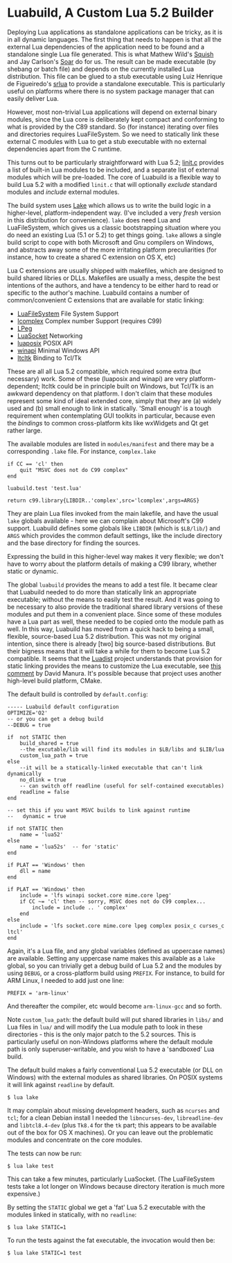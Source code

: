 # Luabuild, A Custom Lua 5.2 Builder

Deploying Lua applications as standalone applications can be tricky, as it is in all dynamic languages. The first thing that needs to happen is that all the external Lua dependencies of the application need to be found and a standalone single Lua file generated.  This is what Mathew Wild's [Squish](http://matthewwild.co.uk/projects/squish/home) and Jay Carlson's [Soar](http://lua-users.org/lists/lua-l/2012-02/msg00609.html) do for us. The result can be made executable (by shebang or batch file) and depends on the currently installed Lua distribution. This file can be glued to a stub executable using Luiz Henrique de Figueiredo's [srlua](http://www.tecgraf.puc-rio.br/~lhf/ftp/lua/#srlua) to provide a standalone executable. This is particularly useful on platforms where there is no system package manager that can easily deliver Lua.

However, most non-trivial Lua applications will depend on external binary modules, since the Lua core is deliberately kept compact and conforming to what is provided by the C89 standard. So (for instance) iterating over files and directories requires LuaFileSystem. So we need to statically link these external C modules with Lua to get a stub executable with no external dependencies apart from the C runtime.

This turns out to be particularly straightforward with Lua 5.2; [linit.c](http://www.lua.org/source/5.2/linit.c.html) provides a list of built-in Lua modules to be included, and a separate list of external modules which will be pre-loaded. The core of Luabuild is a flexible way to build Lua 5.2 with a modified `linit.c` that will optionally _exclude_ standard modules and _include_ external modules.

The build system uses [Lake](https://github.com/stevedonovan/Lake) which allows us to write the build logic in a higher-level, platform-independent way. (I've included a very _fresh_ version in this distribution for convenience). `lake` does need Lua and LuaFileSystem, which gives us a classic bootstrapping situation where you do need an existing Lua (5.1 or 5.2) to get things going.  `lake` allows a single build script to cope with both Microsoft and Gnu compilers on Windows, and abstracts away some of the more irritating platform preculiarities (for instance, how to create a shared C extension on OS X, etc)

Lua C extensions are usually shipped with makefiles, which are designed to build shared libries or DLLs. Makefiles are usually a mess, despite the best intentions of the authors, and have a tendency to be either hard to read or specific to the author's machine. Luabuild contains a number of common/convenient C extensions that are available for static linking:

 * [LuaFileSystem](http://www.keplerproject.org/luafilesystem/) File System Support
 * [lcomplex](http://www.tecgraf.puc-rio.br/~lhf/ftp/lua/#lcomplex) Complex number Support (requires C99)
 * [LPeg](http://www.inf.puc-rio.br/~roberto/lpeg.html)
 * [LuaSocket](http://www.tecgraf.puc-rio.br/luasocket/) Networking
 * [luaposix](https://github.com/rrthomas/luaposix)  POSIX API
 * [winapi](https://github.com/stevedonovan/winapi) Minimal Windows API
 * [ltcltk](http://www.tset.de/ltcltk/) Binding to Tcl/Tk

 These are all all Lua 5.2 compatible, which required some extra (but necessary) work. Some of these (luaposix and winapi) are very platform-dependent; ltcltk could be in principle built on Windows, but Tcl/Tk is an awkward dependency on that platform. I don't claim that these modules represent some kind of ideal extended core, simply that they are (a) widely used and (b) small enough to link in statically.  'Small enough' is a tough requirement when contemplating GUI toolkits in particular, because even the _bindings_ to common cross-platform kits like wxWidgets and Qt get rather large.

The available modules are listed in `modules/manifest` and there may be a corresponding `.lake` file. For instance, `complex.lake`

    if CC == 'cl' then
        quit "MSVC does not do C99 complex"
    end

    luabuild.test 'test.lua'

    return c99.library{LIBDIR..'complex',src='lcomplex',args=ARGS}

They are plain Lua files invoked from the main lakefile, and have the usual `lake` globals available - here we can complain about Microsoft's C99 support. Luabuild defines some globals like `LIBDIR` (which is `$LB/lib/`) and `ARGS` which provides the common default settings, like the include directory and the base directory for finding the sources.

Expressing the build in this higher-level way makes it very flexible; we don't have to worry about the platform details of making a C99 library, whether static or dynamic.

The global `luabuild` provides the means to add a test file. It became clear that Luabuild needed to do more than statically link an appropriate executable; without the means to easily test the result. And it was going to be necessary to also provide the traditional shared library versions of these modules and put them in a convenient place.  Since some of these modules have a Lua part as well, these needed to be copied onto the module path as well. In this way, Luabuild has moved from a quick hack to being a small, flexible, source-based Lua 5.2 distribution. This was not my original intention, since there is already [two] big source-based distributions. But their bigness means that it will take a while for them to become Lua 5.2 compatible. It seems that the [Luadist](https://github.com/LuaDist) project understands that provision for static linking provides the means to customize the Lua executable, see [this comment](https://github.com/LuaDist/Repository/issues/80) by David Manura. It's possible because that project uses another high-level build platform, CMake.

The default build is controlled by `default.config`:

    ----- Luabuild default configuration
    OPTIMIZE='O2'
    -- or you can get a debug build
    --DEBUG = true

    if  not STATIC then
        build_shared = true
        --the excutable/lib will find its modules in $LB/libs and $LIB/lua
        custom_lua_path = true
    else
        --it will be a statically-linked executable that can't link dynamically
        no_dlink = true
        -- can switch off readline (useful for self-contained executables)
        readline = false
    end

    -- set this if you want MSVC builds to link against runtime
    --   dynamic = true

    if not STATIC then
        name = 'lua52'
    else
        name = 'lua52s'  -- for 'static'
    end

    if PLAT == 'Windows' then
        dll = name
    end

    if PLAT == 'Windows' then
        include = 'lfs winapi socket.core mime.core lpeg'
        if CC ~= 'cl' then -- sorry, MSVC does not do C99 complex...
            include = include .. ' complex'
        end
    else
        include = 'lfs socket.core mime.core lpeg complex posix_c curses_c ltcl'
    end

Again, it's a Lua file, and any global variables (defined as uppercase names) are available.  Setting any uppercase name makes this available as a `lake` global, so you can trivially get a debug build of Lua 5.2 and the modules by using `DEBUG`, or a cross-platform build using `PREFIX`. For instance, to build for ARM Linux, I needed to add just one line:

    PREFIX = 'arm-linux'

And thereafter the compiler, etc would become `arm-linux-gcc` and so forth.

Note `custom_lua_path`: the default build will put shared libraries in `libs/` and Lua files in `lua/` and will modify the Lua module path to look in these directories - this is the only major patch to the 5.2 sources. This is particularly useful on non-Windows platforms where the default module path is only superuser-writable, and you wish to have a 'sandboxed' Lua build.

The default build makes a fairly conventional Lua 5.2 executable (or DLL on Windows) with the external modules as shared libraries. On POSIX systems it will link against `readline` by default.

    $ lua lake

It may complain about missing development headers, such as `ncurses` and `tcl`; for a clean Debian install I needed the `libncurses-dev`, `libreadline-dev` and `libtcl8.4-dev` (plus `Tk8.4` for the `tk` part; this appears to be available out of the box for OS X machines). Or you can leave out the problematic modules and concentrate on the core modules.

The tests can now be run:

    $ lua lake test

This can take a few minutes, particularly LuaSocket. (The LuaFileSystem tests take a lot longer on Windows because directory iteration is much more expensive.)

By setting the `STATIC` global we get a 'fat' Lua 5.2 executable with the modules linked in statically, with no `readline`:

    $ lua lake STATIC=1

To run the tests against the fat executable, the invocation would then be:

    $ lua lake STATIC=1 test


